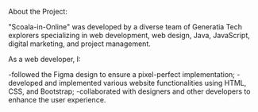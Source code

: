 About the Project:

"Scoala-in-Online" was developed by a diverse team of Generatia Tech explorers specializing in web development, web design, Java, JavaScript, digital marketing, and project management.

As a web developer, I:

-followed the Figma design to ensure a pixel-perfect implementation;
-developed and implemented various website functionalities using HTML, CSS, and Bootstrap;
-collaborated with designers and other developers to enhance the user experience.

